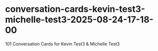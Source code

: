 # conversation-cards-kevin-test3-michelle-test3-2025-08-24-17-18-00
101 Conversation Cards for Kevin Test3 &amp; Michelle Test3
